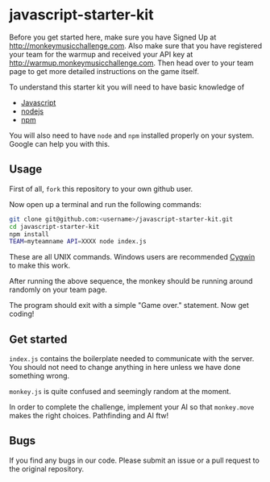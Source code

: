 # javascript-starter-kit

Before you get started here, make sure you have Signed Up at http://monkeymusicchallenge.com. Also make sure that you have registered your team for the warmup and received your API key at http://warmup.monkeymusicchallenge.com. Then head over to your team page to get more detailed instructions on the game itself.

To understand this starter kit you will need to have basic knowledge of

* [Javascript](https://developer.mozilla.org/en-US/docs/Web/JavaScript)
* [nodejs](http://nodejs.org/)
* [npm](https://www.npmjs.org/)

You will also need to have `node` and `npm` installed properly on your system.
Google can help you with this.

## Usage

First of all, `fork` this repository to your own github user.

Now open up a terminal and run the following commands:

```bash
git clone git@github.com:<username>/javascript-starter-kit.git
cd javascript-starter-kit
npm install
TEAM=myteamname API=XXXX node index.js
```

These are all UNIX commands. Windows users are recommended [Cygwin](https://www.cygwin.com/) to make this work.

After running the above sequence, the monkey should be running around randomly on your team page.

The program should exit with a simple "Game over." statement. Now get coding!


## Get started

`index.js` contains the boilerplate needed to communicate with the server. You should not need to change anything in here unless we have done something wrong.

`monkey.js` is quite confused and seemingly random at the moment.

In order to complete the challenge, implement your AI so that `monkey.move` makes the right choices. Pathfinding and AI ftw!


## Bugs

If you find any bugs in our code. Please submit an issue or a pull request to the original repository.